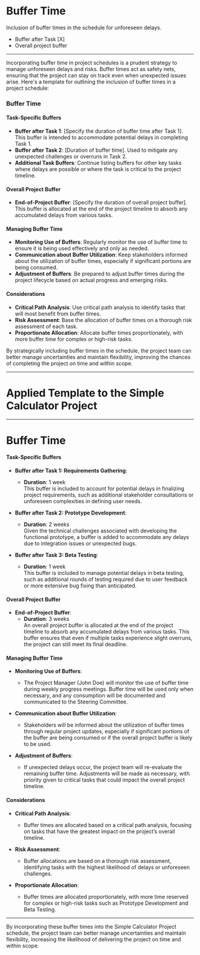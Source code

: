 # Buffer Time

Inclusion of buffer times in the schedule for unforeseen delays.

- Buffer after Task [X]
- Overall project buffer

---
Incorporating buffer time in project schedules is a prudent strategy to manage unforeseen delays and risks. Buffer times act as safety nets, ensuring that the project can stay on track even when unexpected issues arise. Here's a template for outlining the inclusion of buffer times in a project schedule:

### Buffer Time

#### Task-Specific Buffers
- **Buffer after Task 1**: [Specify the duration of buffer time after Task 1]. This buffer is intended to accommodate potential delays in completing Task 1.
- **Buffer after Task 2**: [Duration of buffer time]. Used to mitigate any unexpected challenges or overruns in Task 2.
- **Additional Task Buffers**: Continue listing buffers for other key tasks where delays are possible or where the task is critical to the project timeline.

#### Overall Project Buffer
- **End-of-Project Buffer**: [Specify the duration of overall project buffer]. This buffer is allocated at the end of the project timeline to absorb any accumulated delays from various tasks.

#### Managing Buffer Time
- **Monitoring Use of Buffers**: Regularly monitor the use of buffer time to ensure it is being used effectively and only as needed.
- **Communication about Buffer Utilization**: Keep stakeholders informed about the utilization of buffer times, especially if significant portions are being consumed.
- **Adjustment of Buffers**: Be prepared to adjust buffer times during the project lifecycle based on actual progress and emerging risks.

#### Considerations
- **Critical Path Analysis**: Use critical path analysis to identify tasks that will most benefit from buffer times.
- **Risk Assessment**: Base the allocation of buffer times on a thorough risk assessment of each task.
- **Proportionate Allocation**: Allocate buffer times proportionately, with more buffer time for complex or high-risk tasks.

By strategically including buffer times in the schedule, the project team can better manage uncertainties and maintain flexibility, improving the chances of completing the project on time and within scope.

---
# Applied Template to the Simple Calculator Project 

---
# Buffer Time

#### Task-Specific Buffers
- **Buffer after Task 1: Requirements Gathering**:
  - **Duration**: 1 week  
    This buffer is included to account for potential delays in finalizing project requirements, such as additional stakeholder consultations or unforeseen complexities in defining user needs.
  
- **Buffer after Task 2: Prototype Development**:
  - **Duration**: 2 weeks  
    Given the technical challenges associated with developing the functional prototype, a buffer is added to accommodate any delays due to integration issues or unexpected bugs.

- **Buffer after Task 3: Beta Testing**:
  - **Duration**: 1 week  
    This buffer is included to manage potential delays in beta testing, such as additional rounds of testing required due to user feedback or more extensive bug fixing than anticipated.

#### Overall Project Buffer
- **End-of-Project Buffer**:
  - **Duration**: 3 weeks  
    An overall project buffer is allocated at the end of the project timeline to absorb any accumulated delays from various tasks. This buffer ensures that even if multiple tasks experience slight overruns, the project can still meet its final deadline.

#### Managing Buffer Time
- **Monitoring Use of Buffers**:
  - The Project Manager (John Doe) will monitor the use of buffer time during weekly progress meetings. Buffer time will be used only when necessary, and any consumption will be documented and communicated to the Steering Committee.
  
- **Communication about Buffer Utilization**:
  - Stakeholders will be informed about the utilization of buffer times through regular project updates, especially if significant portions of the buffer are being consumed or if the overall project buffer is likely to be used.

- **Adjustment of Buffers**:
  - If unexpected delays occur, the project team will re-evaluate the remaining buffer time. Adjustments will be made as necessary, with priority given to critical tasks that could impact the overall project timeline.

#### Considerations
- **Critical Path Analysis**:
  - Buffer times are allocated based on a critical path analysis, focusing on tasks that have the greatest impact on the project’s overall timeline.
  
- **Risk Assessment**:
  - Buffer allocations are based on a thorough risk assessment, identifying tasks with the highest likelihood of delays or unforeseen challenges.
  
- **Proportionate Allocation**:
  - Buffer times are allocated proportionately, with more time reserved for complex or high-risk tasks such as Prototype Development and Beta Testing.

---

By incorporating these buffer times into the Simple Calculator Project schedule, the project team can better manage uncertainties and maintain flexibility, increasing the likelihood of delivering the project on time and within scope.
